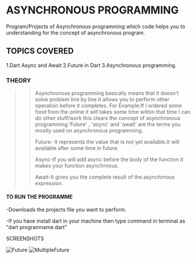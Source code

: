 # ASYNCHRONOUS PROGRAMMING
Program/Projects of Asynchronous programming which code helps you to understanding  for the concept of asynchronous program.

## TOPICS COVERED
1.Dart Async and Await
2.Future in Dart
3.Asynchronous programming.

### THEORY
>> Asynchronous programming basically means that it doesn't solve problem line by line.It allows you to perform other operation before it completes.
>> For Example:If I ordered some food from the online it will takes some time within that time I can do other stuff/work this clears the concept of asynchronous programming.'Future' , 'async' and 'await' are the terms you mostly used on asynchronous programming.
>> 
>> Future- It represents the value that is not yet available.It will available after some time in future.
>> 
>> Async-If you will add async before the body of the function it makes your function asynchrnous.
>> 
>> Await-It gives you the complete result of the asynchrnous expression.


#### TO RUN THE PROGRAMME
-Downloads the projects file you want to perform.

-If you have install dart in your machine then type command in terminal as "dart programname.dart"

SCREENSHOTS

![Future](https://user-images.githubusercontent.com/82046769/213157903-78cf6dae-b8f8-4db3-819d-def5c1aba2f0.png)
![MultipleFuture](https://user-images.githubusercontent.com/82046769/213157980-a4d22cb2-2541-49f7-80d5-282c9e2ae3ff.png)



